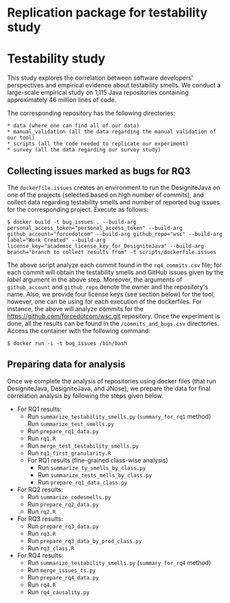 # Replication package for testability study

# Testability study

This study explores the correlation between software developers' perspectives and empirical evidence about testability smells.
We conduct a large-scale empirical study on 1,115 Java repositories containing approximately 46 million lines of code.

The corresponding repository has the following directories:

    * data (where one can find all of our data)
    * manual_validation (all the data regarding the manual validation of our tool)
    * scripts (all the code needed to replicate our experiment)
    * survey (all the data regarding our survey study)


## Collecting issues marked as bugs for RQ3 
The `dockerfile.issues` creates an environment to run the DesigniteJava on one of the projects (selected based on high number of commits), 
and collect data regarding testability smells and number of reported bug issues for the corresponding project.
Execute as follows:

    $ docker build -t bug_issues . --build-arg personal_access_token="personal_access_token" --build-arg github_account="forcedotcom" --build-arg github_repo="wsc" --build-arg label="Work Created" --build-arg license_key="academic_license_key_for_DesigniteJava" --build-arg branch="branch to collect results from" -f scripts/dockerfile.issues

The above script analyze each commit found in the `rq4_commits.csv` file; for each commit
will obtain the testability smells and GitHub issues given by the _label_ argument in the above step.
Moreover, the arguments of `github_account` and `github_repo` denote the owner and the repository's name.
Also, we provide four license keys (see section below) for the tool, however, one can be using for each execution of the dockerfiles.
For instance, the above will analyze commits for the https://github.com/forcedotcom/wsc.git repository.
Once the experiment is done, all the results can be found in the `/commits_and_bugs.csv` directories.
Access the container with the following command:

    $ docker run -i -t bug_issues /bin/bash


## Preparing data for analysis
Once we complete the analysis of repositories using docker files (that run DesigniteJava, DesigniteJava, and JNose), we prepare the data for final correlation analysis by following the steps given below.

- For RQ1 results:
    - Run `summarize_testability_smells.py` (`summary_for_rq1` method)
      Run `summarize_test_smells.py`
    - Run `prepare_rq1_data.py`
    - Run `rq1.R`
    - Run `merge_test_testability_smells.py`
    - Run `rq1_first_granularity.R`
  - For RQ1 results (fine-grained class-wise analysis)
    - Run `summarize_ty_smells_by_class.py`
    - Run `summarize_tests_mells_by_class.py`
    - Run `prepare_rq1_data_class.py`
- For RQ2 results:
    - Run `summarize_codesmells.py`
    - Run `prepare_rq2_data.py`
    - Run `rq2.R`
- For RQ3 results:
    - Run `prepare_rq3_data.py`
    - Run `rq3.R`
    - Run `prepare_rq3_data_by_prod_class.py`
    - Run `rq3_class.R`
- For RQ4 results:
    - Run `summarize_testability_smells.py` (`summary_for_rq4` method)
    - Run `merge_issues_ts.py`
    - Run `prepare_rq4_data.py`
    - Run `rq4.R`
    - Run `rq4_causality.py`
